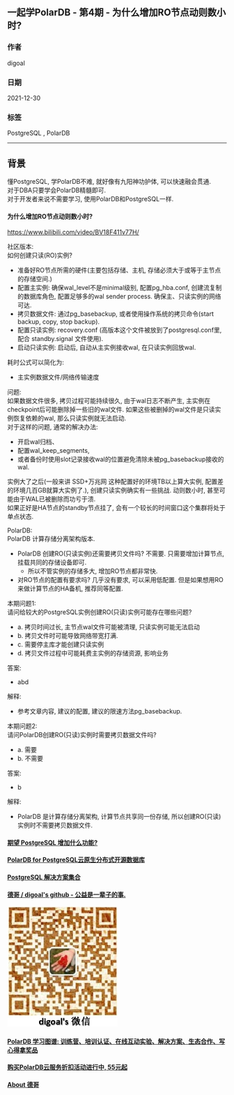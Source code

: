 ## 一起学PolarDB - 第4期 - 为什么增加RO节点动则数小时?   
                  
### 作者           
digoal                  
                  
### 日期                  
2021-12-30                 
                  
### 标签                  
PostgreSQL , PolarDB                   
                  
----                  
                  
## 背景           
懂PostgreSQL, 学PolarDB不难, 就好像有九阳神功护体, 可以快速融会贯通.         
对于DBA只要学会PolarDB精髓即可.         
对于开发者来说不需要学习, 使用PolarDB和PostgreSQL一样.                    
        
#### 为什么增加RO节点动则数小时?   
https://www.bilibili.com/video/BV18F411v77H/  
  
社区版本:     
如何创建只读(RO)实例?    
- 准备好RO节点所需的硬件(主要包括存储、主机, 存储必须大于或等于主节点的存储空间.)    
- 配置主实例: 确保wal_level不是minimal级别, 配置pg_hba.conf, 创建流复制的数据库角色, 配置足够多的wal sender process. 确保主、只读实例的网络可达.   
- 拷贝数据文件: 通过pg_basebackup, 或者使用操作系统的拷贝命令(start backup, copy, stop backup).    
- 配置只读实例: recovery.conf (高版本这个文件被放到了postgresql.conf里, 配合 standby.signal 文件使用).   
- 启动只读实例: 启动后, 自动从主实例接收wal, 在只读实例回放wal.   
  
耗时公式可以简化为:   
- 主实例数据文件/网络传输速度    
  
问题:    
如果数据文件很多, 拷贝过程可能持续很久, 由于wal日志不断产生, 主实例在checkpoint后可能删除掉一些旧的wal文件. 如果这些被删掉的wal文件是只读实例恢复依赖的wal, 那么只读实例就无法启动.   
对于这样的问题, 通常的解决办法:   
- 开启wal归档、  
- 配置wal_keep_segments,   
- 或者备份时使用slot记录接收wal的位置避免清除未被pg_basebackup接收的wal.    
  
实例大了之后(一般来讲 SSD+万兆网 这种配置好的环境TB以上算大实例, 配置差的环境几百GB就算大实例了.), 创建只读实例确实有一些挑战. 动则数小时, 甚至可能由于WAL已被删除而功亏于溃.    
如果正好是HA节点的standby节点挂了, 会有一个较长的时间窗口这个集群将处于单点状态.   
    
PolarDB:        
PolarDB 计算存储分离架构版本.     
- PolarDB 创建RO(只读实例)还需要拷贝文件吗? 不需要. 只需要增加计算节点, 挂载共同的存储设备即可.   
    - 所以不管实例的存储多大, 增加RO节点都非常快.   
- 对RO节点的配置有要求吗? 几乎没有要求, 可以采用低配置. 但是如果想用RO来做计算节点的HA备机, 推荐同等配置.   
      
本期问题1:     
请问给较大的PostgreSQL实例创建RO(只读)实例可能存在哪些问题?      
- a. 拷贝时间过长, 主节点wal文件可能被清理, 只读实例可能无法启动  
- b. 拷贝文件时可能导致网络带宽打满.      
- c. 需要停主库才能创建只读实例  
- d. 拷贝文件过程中可能耗费主实例的存储资源, 影响业务  
        
答案:        
- abd  
    
解释:    
- 参考文章内容, 建议的配置, 建议的限速方法pg_basebackup.   
  
本期问题2:     
请问PolarDB创建RO(只读)实例时需要拷贝数据文件吗?    
- a. 需要  
- b. 不需要      
        
答案:        
- b  
    
解释:    
- PolarDB 是计算存储分离架构, 计算节点共享同一份存储, 所以创建RO(只读)实例时不需要拷贝数据文件.   
  
  
  
#### [期望 PostgreSQL 增加什么功能?](https://github.com/digoal/blog/issues/76 "269ac3d1c492e938c0191101c7238216")
  
  
#### [PolarDB for PostgreSQL云原生分布式开源数据库](https://github.com/ApsaraDB/PolarDB-for-PostgreSQL "57258f76c37864c6e6d23383d05714ea")
  
  
#### [PostgreSQL 解决方案集合](https://yq.aliyun.com/topic/118 "40cff096e9ed7122c512b35d8561d9c8")
  
  
#### [德哥 / digoal's github - 公益是一辈子的事.](https://github.com/digoal/blog/blob/master/README.md "22709685feb7cab07d30f30387f0a9ae")
  
  
![digoal's wechat](../pic/digoal_weixin.jpg "f7ad92eeba24523fd47a6e1a0e691b59")
  
  
#### [PolarDB 学习图谱: 训练营、培训认证、在线互动实验、解决方案、生态合作、写心得拿奖品](https://www.aliyun.com/database/openpolardb/activity "8642f60e04ed0c814bf9cb9677976bd4")
  
  
#### [购买PolarDB云服务折扣活动进行中, 55元起](https://www.aliyun.com/activity/new/polardb-yunparter?userCode=bsb3t4al "e0495c413bedacabb75ff1e880be465a")
  
  
#### [About 德哥](https://github.com/digoal/blog/blob/master/me/readme.md "a37735981e7704886ffd590565582dd0")
  
